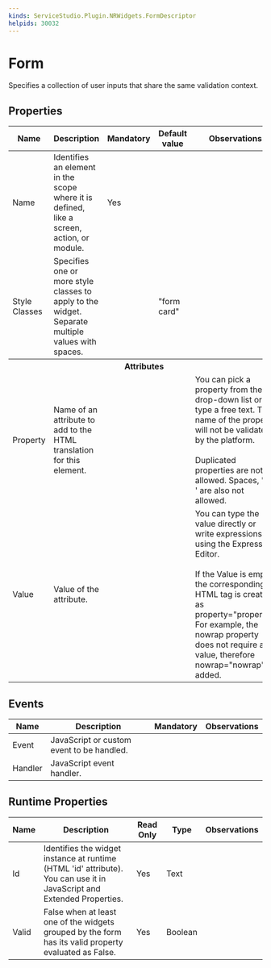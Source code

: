 ```yaml
---
kinds: ServiceStudio.Plugin.NRWidgets.FormDescriptor
helpids: 30032
---
```


# Form

Specifies a collection of user inputs that share the same validation context.  

## Properties

<table markdown="1">
<thead>
<tr>
<th>Name</th>
<th>Description</th>
<th>Mandatory</th>
<th>Default value</th>
<th>Observations</th>
</tr>
</thead>
<tbody>
<tr>
<td title="Name">Name</td>
<td>Identifies an element in the scope where it is defined, like a screen, action, or module.</td>
<td>Yes</td>
<td></td>
<td></td>
</tr>
<tr>
<td title="Style">Style Classes</td>
<td>Specifies one or more style classes to apply to the widget. Separate multiple values with spaces.</td>
<td></td>
<td>"form card"</td>
<td></td>
</tr>
<tr class="separator">
<th colspan="5">Attributes</th>
</tr>
<tr>
<td title="Property">Property</td>
<td>Name of an attribute to add to the HTML translation for this element.</td>
<td></td>
<td></td>
<td>You can pick a property from the drop-down list or type a free text. The name of the property will not be validated by the platform.<br/><br/>Duplicated properties are not allowed. Spaces, " or ' are also not allowed.</td>
</tr>
<tr>
<td title="Value">Value</td>
<td>Value of the attribute.</td>
<td></td>
<td></td>
<td>You can type the value directly or write expressions using the Expression Editor.<br/><br/>If the Value is empty, the corresponding HTML tag is created as property="property". For example, the nowrap property does not require a value, therefore nowrap="nowrap" is added.</td>
</tr>
</tbody>
</table>

## Events

<table markdown="1">
<thead>
<tr>
<th>Name</th>
<th>Description</th>
<th>Mandatory</th>
<th>Observations</th>
</tr>
</thead>
<tbody>
<tr>
<td title="EventName">Event</td>
<td>JavaScript or custom event to be handled.</td>
<td></td>
<td></td>
</tr>
<tr>
<td title="Handler">Handler</td>
<td>JavaScript event handler.</td>
<td></td>
<td></td>
</tr>
</tbody>
</table>

## Runtime Properties

<table markdown="1">
<thead>
<tr>
<th>Name</th>
<th>Description</th>
<th>Read Only</th>
<th>Type</th>
<th>Observations</th>
</tr>
</thead>
<tbody>
<tr>
<td>Id</td>
<td>Identifies the widget instance at runtime (HTML 'id' attribute). You can use it in JavaScript and Extended Properties.</td>
<td>Yes</td>
<td>Text</td>
<td></td>
</tr>
<tr>
<td>Valid</td>
<td>False when at least one of the widgets grouped by the form has its valid property evaluated as False.</td>
<td>Yes</td>
<td>Boolean</td>
<td></td>
</tr>
</tbody>
</table>

